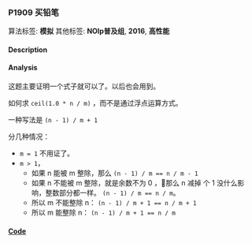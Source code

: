 ### P1909 买铅笔

算法标签: **模拟**
其他标签: **NOIp普及组**, **2016**, **高性能**


#### Description


#### Analysis

这题主要证明一个式子就可以了。以后也会用到。

如何求  `ceil(1.0 * n / m)` ，而不是通过浮点运算方式。

一种写法是 `(n - 1) / m + 1`

分几种情况：  

- `m = 1` 不用证了。
- `m > 1`，
    - 如果 n 能被 m 整除，那么 `(n - 1) / m == n / m - 1`
    - 如果 n 不能被 m 整除，就是余数不为 0 ，那么 n 减掉 个 1 没什么影响，整数部分都一样。 `(n - 1) / m == n / m`。
    - 所以 m 不能整除 n： `(n - 1) / m + 1 == n / m + 1`
    - 所以 m 能整除 n： `(n - 1) / m + 1 == n / m`


#### [Code](../cpp/p1909.cpp)
